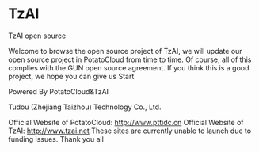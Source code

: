 # TzAI
TzAI open source

Welcome to browse the open source project of TzAI, we will update our open source project in PotatoCloud from time to time. Of course, all of this complies with the GUN open source agreement. If you think this is a good project, we hope you can give us Start

Powered By PotatoCloud&TzAI

Tudou (Zhejiang Taizhou) Technology Co., Ltd.

Official Website of PotatoCloud: http://www.pttidc.cn
Official Website of TzAI: http://www.tzai.net
These sites are currently unable to launch due to funding issues.
Thank you all
